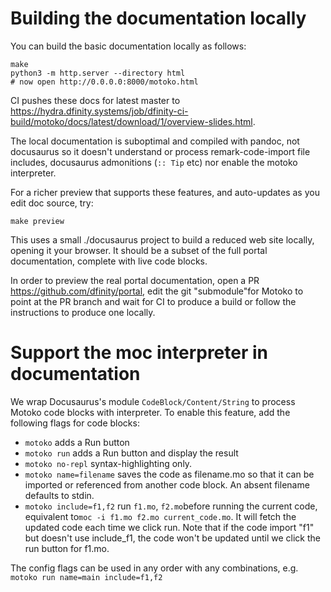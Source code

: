 # Building the documentation locally

You can build the basic documentation locally as follows:

```
make
python3 -m http.server --directory html
# now open http://0.0.0.0:8000/motoko.html
```

CI pushes these docs for latest master to
<https://hydra.dfinity.systems/job/dfinity-ci-build/motoko/docs/latest/download/1/overview-slides.html>.

The local documentation is suboptimal and compiled with pandoc, not
docusaurus so it doesn't understand or process remark-code-import file includes,
docusaurus admonitions (`:: Tip` etc) nor enable the motoko interpreter.

For a richer preview that supports these features,
and auto-updates as you edit doc source, try:

```
make preview
```

This uses a small ./docusaurus project to build a reduced web site locally, opening it your browser. It should be a subset of the full portal documentation,
complete with live code blocks.

In order to preview the real portal documentation, open a PR
https://github.com/dfinity/portal, edit the git "submodule"for
Motoko to point at the PR branch and wait for CI to produce a build or
follow the instructions to produce one locally.

# Support the moc interpreter in documentation

We wrap Docusaurus's module `CodeBlock/Content/String` to process Motoko code blocks with interpreter.
To enable this feature, add the following flags for code blocks:

-   `motoko` adds a Run button
-   `motoko run` adds a Run button and display the result
-   `motoko no-repl` syntax-highlighting only.
-   `motoko name=filename` saves the code as filename.mo so that it can be imported or referenced from another code block. An absent filename defaults to stdin.
-   `motoko include=f1,f2` run `f1.mo`, `f2.mo`before running the current code, equivalent to`moc -i f1.mo f2.mo current_code.mo`. It will fetch the updated code each time we click run. Note that if the code import "f1" but doesn't use include_f1, the code won't be updated until we click the run button for f1.mo.

The config flags can be used in any order with any combinations, e.g.
`motoko run name=main include=f1,f2`
